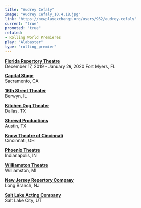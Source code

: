 ```yaml
---
title: "Audrey Cefaly"
image: "Audrey Cefaly_10.4.18.jpg"
link: "https://newplayexchange.org/users/962/audrey-cefaly"
current: "true"
promoted: "true"
related:
- Rolling World Premieres
play: "Alabaster"
type: "rolling_premier"
---
```


[**Florida Repertory Theatre**](https://www.floridarep.org/the-season/alabaster/)\
December 17, 2019 - January 26, 2020
Fort Myers, FL

[**Capital Stage**](https://capstage.org/alabaster/)\
Sacramento, CA

[**16th Street Theater**](https://16thstreettheater.org/season-thirteen-2020/)\
Berwyn, IL

[**Kitchen Dog Theater**](https://www.kitchendogtheater.org/alabaster)\
Dallas, TX

[**Shrewd Productions**](http://www.shrewdproductions.com/home)\
Austin, TX

[**Know Theatre of Cincinnati**](https://knowtheatre.com/season-22/alabaster/)\
Cincinnati, OH

[**Phoenix Theatre**](https://www.phoenixtheatre.org/201920-phoenix-theatre-season/2020/3/1/alabaster)\
Indianapolis, IN

[**Williamston Theatre**](http://www.williamstontheatre.org/alabaster)\
Williamston, MI

[**New Jersey Repertory Company**](http://www.njrep.org/index.htm)\
Long Branch, NJ

[**Salt Lake Acting Company**](https://www.saltlakeactingcompany.org/)\
Salt Lake City, UT
